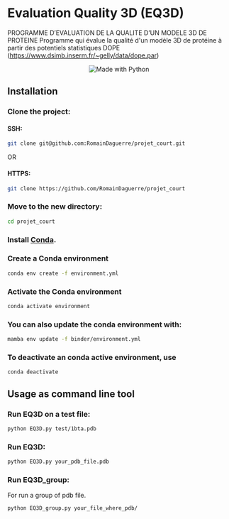 # Evaluation Quality 3D (EQ3D)

PROGRAMME D’EVALUATION DE LA QUALITE D’UN MODELE 3D DE
PROTEINE
Programme qui évalue la qualité d'un modèle 3D de protéine à partir des potentiels statistiques DOPE (https://www.dsimb.inserm.fr/~gelly/data/dope.par)

<p align="center">
    <img alt="Made with Python" src="https://img.shields.io/badge/Made%20with-Python-1f425f.svg?color=%23539fc9">
</p>

## Installation

### Clone the project:

#### SSH:
```bash
git clone git@github.com:RomainDaguerre/projet_court.git
```
OR
#### HTTPS:
```bash
git clone https://github.com/RomainDaguerre/projet_court
```

### Move to the new directory:
```bash
cd projet_court
```

### Install [Conda](https://docs.conda.io/projects/conda/en/latest/user-guide/install/index.html).

### Create a Conda environment

```bash
conda env create -f environment.yml
```

### Activate the Conda environment

```bash
conda activate environment
```

### You can also update the conda environment with:

```bash
mamba env update -f binder/environment.yml
```

### To deactivate an conda active environment, use

```
conda deactivate
```

## Usage as command line tool

### Run EQ3D on a test file:
```bash
python EQ3D.py test/1bta.pdb
```

### Run EQ3D:
```bash
python EQ3D.py your_pdb_file.pdb
```

### Run EQ3D_group:
For run a group of pdb file.
```bash
python EQ3D_group.py your_file_where_pdb/
```


